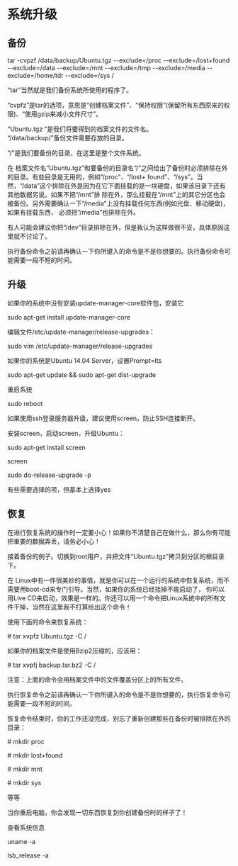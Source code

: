 # 系统升级

## 备份

tar -cvpzf /data/backup/Ubuntu.tgz --exclude=/proc --exclude=/lost+found --exclude=/data --exclude=/mnt --exclude=/tmp --exclude=/media --exclude=/home/tdr --exclude=/sys /

“tar”当然就是我们备份系统所使用的程序了。

“cvpfz”是tar的选项，意思是“创建档案文件”、“保持权限”\(保留所有东西原来的权限\)、“使用gzip来减小文件尺寸”。

“Ubuntu.tgz ”是我们将要得到的档案文件的文件名。  
“/data/backup/”备份文件需要存放的目录。

“/”是我们要备份的目录，在这里是整个文件系统。

在 档案文件名“Ubuntu.tgz”和要备份的目录名“/”之间给出了备份时必须排除在外的目录。有些目录是无用的，例如“/proc”、“/lost+ found”、“/sys”。当然，“/data”这个排除在外是因为在它下面挂载的是一块硬盘，如果该目录下还有其他数据另说。如果不把“/mnt”排 除在外，那么挂载在“/mnt”上的其它分区也会被备份。另外需要确认一下“/media”上没有挂载任何东西\(例如光盘、移动硬盘\)，如果有挂载东西， 必须把“/media”也排除在外。

有人可能会建议你把“/dev”目录排除在外，但是我认为这样做很不妥，具体原因这里就不讨论了。

执行备份命令之前请再确认一下你所键入的命令是不是你想要的。执行备份命令可能需要一段不短的时间。

## 升级

如果你的系统中没有安装update-manager-core软件包，安装它

sudo apt-get install update-manager-core

编辑文件/etc/update-manager/release-upgrades：

sudo vim /etc/update-manager/release-upgrades

如果你的系统是Ubuntu 14.04 Server，设置Prompt=lts

sudo apt-get update && sudo apt-get dist-upgrade

重启系统

sudo reboot

如果使用ssh登录服务器升级，建议使用screen，防止SSH连接断开。

安装screen，启动screen，升级Ubuntu：

sudo apt-get install screen

screen

sudo do-release-upgrade -p

有些需要选择的项，但基本上选择yes

## 恢复

在进行恢复系统的操作时一定要小心！如果你不清楚自己在做什么，那么你有可能把重要的数据弄丢，请务必小心！

接着备份的例子。切换到root用户，并把文件“Ubuntu.tgz”拷贝到分区的根目录下。

在 Linux中有一件很美妙的事情，就是你可以在一个运行的系统中恢复系统，而不需要用boot-cd来专门引导。当然，如果你的系统已经挂掉不能启动了， 你可以用Live CD来启动，效果是一样的。你还可以用一个命令把Linux系统中的所有文件干掉，当然在这里我不打算给出这个命令！

使用下面的命令来恢复系统：

\# tar xvpfz Ubuntu.tgz -C /

如果你的档案文件是使用Bzip2压缩的，应该用：

\# tar xvpfj backup.tar.bz2 -C /

注意：上面的命令会用档案文件中的文件覆盖分区上的所有文件。

执行恢复命令之前请再确认一下你所键入的命令是不是你想要的，执行恢复命令可能需要一段不短的时间。

恢复命令结束时，你的工作还没完成，别忘了重新创建那些在备份时被排除在外的目录：

\# mkdir proc

\# mkdir lost+found

\# mkdir mnt

\# mkdir sys

等等

当你重启电脑，你会发现一切东西恢复到你创建备份时的样子了！

查看系统信息

uname -a

lsb\_release -a

